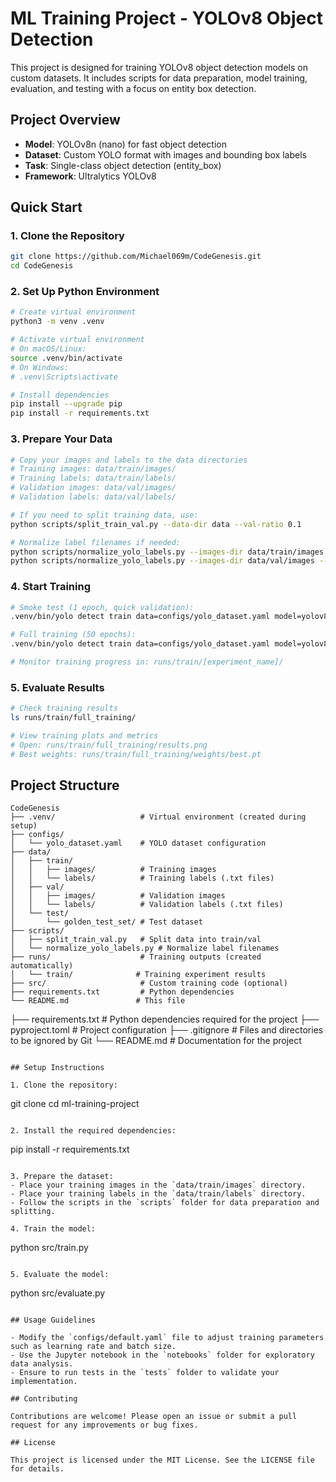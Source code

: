 # ML Training Project - YOLOv8 Object Detection

This project is designed for training YOLOv8 object detection models on custom datasets. It includes scripts for data preparation, model training, evaluation, and testing with a focus on entity box detection.

## Project Overview

- **Model**: YOLOv8n (nano) for fast object detection
- **Dataset**: Custom YOLO format with images and bounding box labels
- **Task**: Single-class object detection (entity_box)
- **Framework**: Ultralytics YOLOv8

## Quick Start 

### 1. Clone the Repository

```bash
git clone https://github.com/Michael069m/CodeGenesis.git
cd CodeGenesis
```

### 2. Set Up Python Environment

```bash
# Create virtual environment
python3 -m venv .venv

# Activate virtual environment
# On macOS/Linux:
source .venv/bin/activate
# On Windows:
# .venv\Scripts\activate

# Install dependencies
pip install --upgrade pip
pip install -r requirements.txt
```

### 3. Prepare Your Data

```bash
# Copy your images and labels to the data directories
# Training images: data/train/images/
# Training labels: data/train/labels/
# Validation images: data/val/images/
# Validation labels: data/val/labels/

# If you need to split training data, use:
python scripts/split_train_val.py --data-dir data --val-ratio 0.1

# Normalize label filenames if needed:
python scripts/normalize_yolo_labels.py --images-dir data/train/images --labels-dir data/train/labels
python scripts/normalize_yolo_labels.py --images-dir data/val/images --labels-dir data/val/labels
```

### 4. Start Training

```bash
# Smoke test (1 epoch, quick validation):
.venv/bin/yolo detect train data=configs/yolo_dataset.yaml model=yolov8n.pt imgsz=640 epochs=1 batch=8 workers=2 device=auto project=runs/train name=smoke_test

# Full training (50 epochs):
.venv/bin/yolo detect train data=configs/yolo_dataset.yaml model=yolov8n.pt imgsz=640 epochs=50 batch=16 workers=4 device=auto project=runs/train name=full_training

# Monitor training progress in: runs/train/[experiment_name]/
```

### 5. Evaluate Results

```bash
# Check training results
ls runs/train/full_training/

# View training plots and metrics
# Open: runs/train/full_training/results.png
# Best weights: runs/train/full_training/weights/best.pt
```

## Project Structure

```
CodeGenesis
├── .venv/                   # Virtual environment (created during setup)
├── configs/
│   └── yolo_dataset.yaml    # YOLO dataset configuration
├── data/
│   ├── train/
│   │   ├── images/          # Training images
│   │   └── labels/          # Training labels (.txt files)
│   ├── val/
│   │   ├── images/          # Validation images
│   │   └── labels/          # Validation labels (.txt files)
│   └── test/
│       └── golden_test_set/ # Test dataset
├── scripts/
│   ├── split_train_val.py   # Split data into train/val
│   └── normalize_yolo_labels.py # Normalize label filenames
├── runs/                    # Training outputs (created automatically)
│   └── train/              # Training experiment results
├── src/                     # Custom training code (optional)
├── requirements.txt         # Python dependencies
└── README.md               # This file
```

├── requirements.txt # Python dependencies required for the project
├── pyproject.toml # Project configuration
├── .gitignore # Files and directories to be ignored by Git
└── README.md # Documentation for the project

```

## Setup Instructions

1. Clone the repository:
```

git clone <repository-url>
cd ml-training-project

```

2. Install the required dependencies:
```

pip install -r requirements.txt

```

3. Prepare the dataset:
- Place your training images in the `data/train/images` directory.
- Place your training labels in the `data/train/labels` directory.
- Follow the scripts in the `scripts` folder for data preparation and splitting.

4. Train the model:
```

python src/train.py

```

5. Evaluate the model:
```

python src/evaluate.py

```

## Usage Guidelines

- Modify the `configs/default.yaml` file to adjust training parameters such as learning rate and batch size.
- Use the Jupyter notebook in the `notebooks` folder for exploratory data analysis.
- Ensure to run tests in the `tests` folder to validate your implementation.

## Contributing

Contributions are welcome! Please open an issue or submit a pull request for any improvements or bug fixes.

## License

This project is licensed under the MIT License. See the LICENSE file for details.
```
